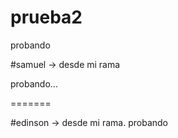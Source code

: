 # prueba2
probando


#samuel -> desde mi rama

probando...

=======


#edinson -> desde mi rama.
probando

